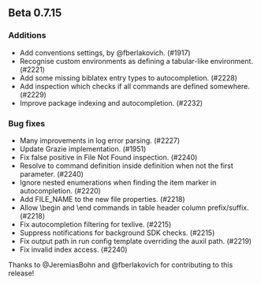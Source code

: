 ## Beta 0.7.15

### Additions
* Add conventions settings, by @fberlakovich. (#1917)
* Recognise custom environments as defining a tabular-like environment. (#2221)
* Add some missing biblatex entry types to autocompletion. (#2228)
* Add inspection which checks if all commands are defined somewhere. (#2229)
* Improve package indexing and autocompletion. (#2232)

### Bug fixes
* Many improvements in log error parsing. (#2227)
* Update Grazie implementation. (#1951)
* Fix false positive in File Not Found inspection. (#2240)
* Resolve to command definition inside definition when not the first parameter. (#2240)
* Ignore nested enumerations when finding the item marker in autocompletion. (#2220)
* Add FILE_NAME to the new file properties. (#2218)
* Allow \begin and \end commands in table header column prefix/suffix. (#2218)
* Fix autocompletion filtering for texlive. (#2215)
* Suppress notifications for background SDK checks. (#2215)
* Fix output path in run config template overriding the auxil path. (#2219)
* Fix invalid index access. (#2240)

Thanks to @JeremiasBohn and @fberlakovich for contributing to this release!